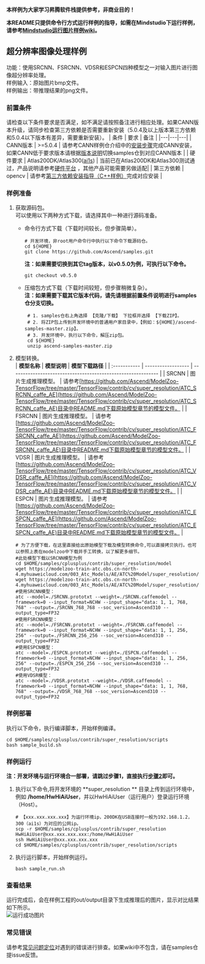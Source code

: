 **本样例为大家学习昇腾软件栈提供参考，非商业目的！**

**本README只提供命令行方式运行样例的指导，如需在Mindstudio下运行样例，请参考[Mindstudio运行图片样例wiki](https://github.com/Ascend/samples/wikis/Mindstudio%E8%BF%90%E8%A1%8C%E5%9B%BE%E7%89%87%E6%A0%B7%E4%BE%8B?sort_id=3164874)。**

## 超分辨率图像处理样例
功能：使用SRCNN、FSRCNN、VDSR和ESPCN四种模型之一对输入图片进行图像超分辨率处理。     
样例输入：原始图片bmp文件。    
样例输出：带推理结果的png文件。    

### 前置条件
请检查以下条件要求是否满足，如不满足请按照备注进行相应处理。如果CANN版本升级，请同步检查第三方依赖是否需要重新安装（5.0.4及以上版本第三方依赖和5.0.4以下版本有差异，需要重新安装）。
| 条件 | 要求 | 备注 |
|---|---|---|
| CANN版本 | >=5.0.4 | 请参考CANN样例仓介绍中的[安装步骤](https://github.com/Ascend/samples#%E5%AE%89%E8%A3%85)完成CANN安装，如果CANN低于要求版本请根据[版本说明](https://github.com/Ascend/samples/blob/master/README_CN.md#%E7%89%88%E6%9C%AC%E8%AF%B4%E6%98%8E)切换samples仓到对应CANN版本 |
| 硬件要求 | Atlas200DK/Atlas300([ai1s](https://support.huaweicloud.com/productdesc-ecs/ecs_01_0047.html#ecs_01_0047__section78423209366))  | 当前已在Atlas200DK和Atlas300测试通过，产品说明请参考[硬件平台](https://ascend.huawei.com/zh/#/hardware/product) ，其他产品可能需要另做适配|
| 第三方依赖 | opencv | 请参考[第三方依赖安装指导（C++样例）](../../environment)完成对应安装 |

### 样例准备
1. 获取源码包。     
   可以使用以下两种方式下载，请选择其中一种进行源码准备。   
    - 命令行方式下载（下载时间较长，但步骤简单）。
       ```    
       # 开发环境，非root用户命令行中执行以下命令下载源码仓。    
       cd ${HOME}     
       git clone https://github.com/Ascend/samples.git
       ```
       **注：如果需要切换到其它tag版本，以v0.5.0为例，可执行以下命令。**
       ```
       git checkout v0.5.0
       ```   
    - 压缩包方式下载（下载时间较短，但步骤稍微复杂）。   
       **注：如果需要下载其它版本代码，请先请根据前置条件说明进行samples仓分支切换。**   
       ``` 
        # 1. samples仓右上角选择 【克隆/下载】 下拉框并选择 【下载ZIP】。    
        # 2. 将ZIP包上传到开发环境中的普通用户家目录中，【例如：${HOME}/ascend-samples-master.zip】。     
        # 3. 开发环境中，执行以下命令，解压zip包。     
        cd ${HOME}    
        unzip ascend-samples-master.zip
        ```

2. 模型转换。      
   | **模型名称** | **模型说明**       | **模型下载路径**                                             |
   | :----------- | ------------------ | ------------------------------------------------------------ |
   | SRCNN        | 图片生成推理模型。 | 请参考[https://github.com/Ascend/ModelZoo-TensorFlow/tree/master/TensorFlow/contrib/cv/super_resolution/ATC_SRCNN_caffe_AE](https://github.com/Ascend/ModelZoo-TensorFlow/tree/master/TensorFlow/contrib/cv/super_resolution/ATC_SRCNN_caffe_AE)目录中README.md下载原始模型章节的模型文件。 |
   | FSRCNN       | 图片生成推理模型。 | 请参考[https://github.com/Ascend/ModelZoo-TensorFlow/tree/master/TensorFlow/contrib/cv/super_resolution/ATC_FSRCNN_caffe_AE](https://github.com/Ascend/ModelZoo-TensorFlow/tree/master/TensorFlow/contrib/cv/super_resolution/ATC_FSRCNN_caffe_AE)目录中README.md下载原始模型章节的模型文件。 |
   | VDSR         | 图片生成推理模型。 | 请参考[https://github.com/Ascend/ModelZoo-TensorFlow/tree/master/TensorFlow/contrib/cv/super_resolution/ATC_VDSR_caffe_AE](https://github.com/Ascend/ModelZoo-TensorFlow/tree/master/TensorFlow/contrib/cv/super_resolution/ATC_VDSR_caffe_AE)目录中README.md下载原始模型章节的模型文件。 |
   | ESPCN        | 图片生成推理模型。 | 请参考[https://github.com/Ascend/ModelZoo-TensorFlow/tree/master/TensorFlow/contrib/cv/super_resolution/ATC_ESPCN_caffe_AE](https://github.com/Ascend/ModelZoo-TensorFlow/tree/master/TensorFlow/contrib/cv/super_resolution/ATC_ESPCN_caffe_AE)目录中README.md下载原始模型章节的模型文件。 |

   ```
   # 为了方便下载，在这里直接给出原始模型下载及模型转换命令,可以直接拷贝执行。也可以参照上表在modelzoo中下载并手工转换，以了解更多细节。   
   #此处模型下载以SRCNN模型为例
   cd $HOME/samples/cplusplus/contrib/super_resolution/model     
   wget https://modelzoo-train-atc.obs.cn-north-4.myhuaweicloud.com/003_Atc_Models/AE/ATC%20Model/super_resolution/SRCNN/SRCNN.caffemodel
   wget https://modelzoo-train-atc.obs.cn-north-4.myhuaweicloud.com/003_Atc_Models/AE/ATC%20Model/super_resolution/SRCNN/SRCNN.prototxt
   #使用SRCNN模型：
   atc --model=./SRCNN.prototxt --weight=./SRCNN.caffemodel --framework=0 --input_format=NCHW --input_shape="data: 1, 1, 768, 768" --output=./SRCNN_768_768 --soc_version=Ascend310 --output_type=FP32
   #使用FSRCNN模型：
   atc --model=./FSRCNN.prototxt --weight=./FSRCNN.caffemodel --framework=0 --input_format=NCHW --input_shape="data: 1, 1, 256, 256" --output=./FSRCNN_256_256 --soc_version=Ascend310 --output_type=FP32
   #使用ESPCN模型：
   atc --model=./ESPCN.prototxt --weight=./ESPCN.caffemodel --framework=0 --input_format=NCHW --input_shape="data: 1, 1, 256, 256" --output=./ESPCN_256_256 --soc_version=Ascend310 --output_type=FP32
   #使用VDSR模型：
   atc --model=./VDSR.prototxt --weight=./VDSR.caffemodel --framework=0 --input_format=NCHW --input_shape="data: 1, 1, 768, 768" --output=./VDSR_768_768 --soc_version=Ascend310 --output_type=FP32
   ```

### 样例部署
执行以下命令，执行编译脚本，开始样例编译。      
```
cd $HOME/samples/cplusplus/contrib/super_resolution/scripts    
bash sample_build.sh
```

### 样例运行
**注：开发环境与运行环境合一部署，请跳过步骤1，直接执行[步骤2](#step_2)即可。**        
1. 执行以下命令,将开发环境的 **super_resolution ** 目录上传到运行环境中，例如 **/home/HwHiAiUser**，并以HwHiAiUser（运行用户）登录运行环境（Host）。      
    ```
    # 【xxx.xxx.xxx.xxx】为运行环境ip，200DK在USB连接时一般为192.168.1.2，300（ai1s）为对应的公网ip。
    scp -r $HOME/samples/cplusplus/contrib/super_resolution HwHiAiUser@xxx.xxx.xxx.xxx:/home/HwHiAiUser   
    ssh HwHiAiUser@xxx.xxx.xxx.xxx     
    cd $HOME/samples/cplusplus/contrib/super_resolution/scripts
    ```

2. <a name="step_2"></a>执行运行脚本，开始样例运行。         
   ```
   bash sample_run.sh
   ```

### 查看结果
运行完成后，会在样例工程的out/output目录下生成推理后的图片，显示对比结果如下所示。     
![运行成功图片](https://c7xcode.obs.cn-north-4.myhuaweicloud.com/models/super_resolution/verify_image/image-20211108112404844.png)

### 常见错误
请参考[常见问题定位](https://github.com/Ascend/samples/wikis/%E5%B8%B8%E8%A7%81%E9%97%AE%E9%A2%98%E5%AE%9A%E4%BD%8D/%E4%BB%8B%E7%BB%8D)对遇到的错误进行排查。如果wiki中不包含，请在samples仓提issue反馈。